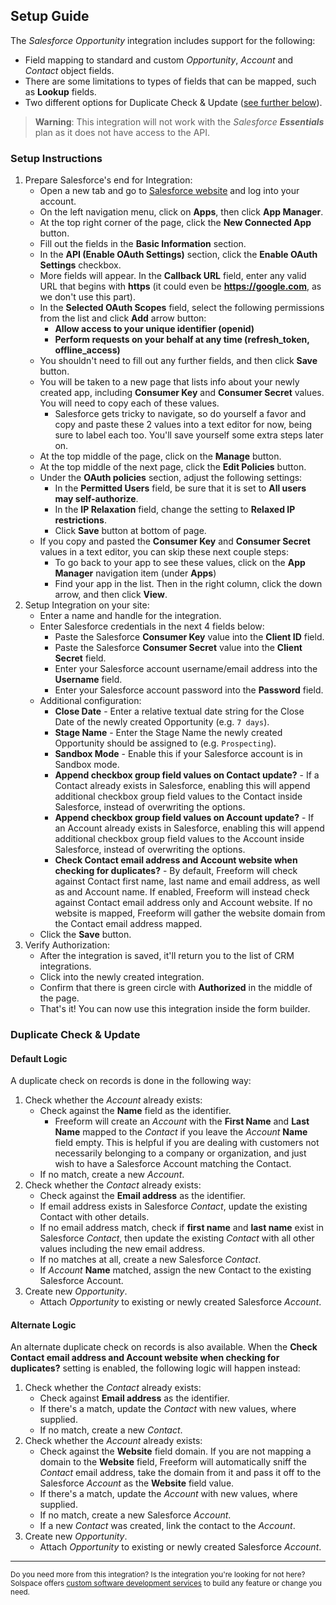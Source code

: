 ## Setup Guide
The _Salesforce Opportunity_ integration includes support for the following:

- Field mapping to standard and custom *Opportunity*, *Account* and *Contact* object fields.
- There are some limitations to types of fields that can be mapped, such as **Lookup** fields.
- Two different options for Duplicate Check & Update ([see further below](#duplicates)).

> **Warning**: This integration will not work with the _Salesforce **Essentials**_ plan as it does not have access to the API.

### Setup Instructions

1. Prepare Salesforce's end for Integration:
	* Open a new tab and go to [Salesforce website](https://login.salesforce.com) and log into your account.
	* On the left navigation menu, click on **Apps**, then click **App Manager**.
	* At the top right corner of the page, click the **New Connected App** button.
	* Fill out the fields in the **Basic Information** section.
	* In the **API (Enable OAuth Settings)** section, click the **Enable OAuth Settings** checkbox.
	* More fields will appear. In the **Callback URL** field, enter any valid URL that begins with **https** (it could even be **https://google.com**, as we don't use this part).
	* In the **Selected OAuth Scopes** field, select the following permissions from the list and click **Add** arrow button:
		* **Allow access to your unique identifier (openid)**
		* **Perform requests on your behalf at any time (refresh_token, offline_access)**
	* You shouldn't need to fill out any further fields, and then click **Save** button.
	* You will be taken to a new page that lists info about your newly created app, including **Consumer Key** and **Consumer Secret** values. You will need to copy each of these values.
		* Salesforce gets tricky to navigate, so do yourself a favor and copy and paste these 2 values into a text editor for now, being sure to label each too. You'll save yourself some extra steps later on.
	* At the top middle of the page, click on the **Manage** button.
	* At the top middle of the next page, click the **Edit Policies** button.
	* Under the **OAuth policies** section, adjust the following settings:
		* In the **Permitted Users** field, be sure that it is set to **All users may self-authorize**.
		* In the **IP Relaxation** field, change the setting to **Relaxed IP restrictions**.
		* Click **Save** button at bottom of page.
	* If you copy and pasted the **Consumer Key** and **Consumer Secret** values in a text editor, you can skip these next couple steps:
		* To go back to your app to see these values, click on the **App Manager** navigation item (under **Apps**)
		* Find your app in the list. Then in the right column, click the down arrow, and then click **View**.
2. Setup Integration on your site:
	* Enter a name and handle for the integration.
	* Enter Salesforce credentials in the next 4 fields below:
		* Paste the Salesforce **Consumer Key** value into the **Client ID** field.
		* Paste the Salesforce **Consumer Secret** value into the **Client Secret** field.
		* Enter your Salesforce account username/email address into the **Username** field.
		* Enter your Salesforce account password into the **Password** field.
	* Additional configuration:
		* **Close Date** - Enter a relative textual date string for the Close Date of the newly created Opportunity (e.g. `7 days`).
		* **Stage Name** - Enter the Stage Name the newly created Opportunity should be assigned to (e.g. `Prospecting`).
		* **Sandbox Mode** - Enable this if your Salesforce account is in Sandbox mode.
		* **Append checkbox group field values on Contact update?** - If a Contact already exists in Salesforce, enabling this will append additional checkbox group field values to the Contact inside Salesforce, instead of overwriting the options.
		* **Append checkbox group field values on Account update?** - If an Account already exists in Salesforce, enabling this will append additional checkbox group field values to the Account inside Salesforce, instead of overwriting the options.
		* **Check Contact email address and Account website when checking for duplicates?** - By default, Freeform will check against Contact first name, last name and email address, as well as and Account name. If enabled, Freeform will instead check against Contact email address only and Account website. If no website is mapped, Freeform will gather the website domain from the Contact email address mapped.
	* Click the **Save** button.
3. Verify Authorization:
	* After the integration is saved, it'll return you to the list of CRM integrations.
	* Click into the newly created integration.
	* Confirm that there is green circle with **Authorized** in the middle of the page.
	* That's it! You can now use this integration inside the form builder.

<a name="duplicates"></a>

### Duplicate Check & Update

#### Default Logic

A duplicate check on records is done in the following way:

1. Check whether the *Account* already exists:
	* Check against the **Name** field as the identifier.
		* Freeform will create an *Account* with the **First Name** and **Last Name** mapped to the *Contact* if you leave the *Account* **Name** field empty. This is helpful if you are dealing with customers not necessarily belonging to a company or organization, and just wish to have a Salesforce Account matching the Contact.
	* If no match, create a new *Account*.
2. Check whether the *Contact* already exists:
	* Check against the **Email address** as the identifier.
	* If email address exists in Salesforce *Contact*, update the existing Contact with other details.
	* If no email address match, check if **first name** and **last name** exist in Salesforce *Contact*, then update the existing *Contact* with all other values including the new email address.
	* If no matches at all, create a new Salesforce *Contact*.
	* If *Account* **Name** matched, assign the new Contact to the existing Salesforce Account.
3. Create new *Opportunity*.
	* Attach *Opportunity* to existing or newly created Salesforce *Account*.

#### Alternate Logic

An alternate duplicate check on records is also available. When the **Check Contact email address and Account website when checking for duplicates?** setting is enabled, the following logic will happen instead:

1. Check whether the *Contact* already exists:
	* Check against **Email address** as the identifier.
	* If there's a match, update the *Contact* with new values, where supplied.
	* If no match, create a new *Contact*.
2. Check whether the *Account* already exists:
	* Check against the **Website** field domain. If you are not mapping a domain to the **Website** field, Freeform will automatically sniff the *Contact* email address, take the domain from it and pass it off to the Salesforce *Account* as the **Website** field value.
	* If there's a match, update the *Account* with new values, where supplied.
	* If no match, create a new Salesforce *Account*.
	* If a new *Contact* was created, link the contact to the *Account*.
3. Create new *Opportunity*.
	* Attach *Opportunity* to existing or newly created Salesforce *Account*.

---

<small>Do you need more from this integration? Is the integration you're looking for not here? Solspace offers [custom software development services](https://docs.solspace.com/support/premium/) to build any feature or change you need.</small>